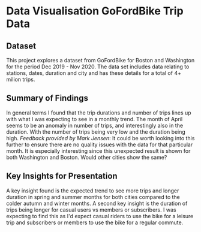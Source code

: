 # Data Visualisation GoFordBike Trip Data 



## Dataset

This project explores a dataset from GoFordBike for Boston and Washington for the period Dec 2019 - Nov 2020. The data set includes data relating to stations, dates, duration and city and has these details for a total of 4+ milion trips. 


## Summary of Findings

In general terms I found that the trip durations and number of trips lines up with what I was expecting to see in a monthly trend. The month of April seems to be an anomaly in number of trips, and interestingly also in the duration. With the number of trips being very low and the duration being high. 
_Feedback provided by Mark Jensen_: It could be worth looking into this further to ensure there are no quality issues with the data for that particular month. It is especially interesting since this unexpected result is shown for both Washington and Boston. Would other cities show the same? 

## Key Insights for Presentation

A key insight found is the expected trend to see more trips and longer duration in spring and summer months for both cities compared to the colder autumn and winter months. 
A second key insight is the duration of trips being longer for casual users vs members or subscribers. I was expecting to find this as I'd expect casual riders to use the bike for a leisure trip and subscribers or members to use the bike for a regular commute. 